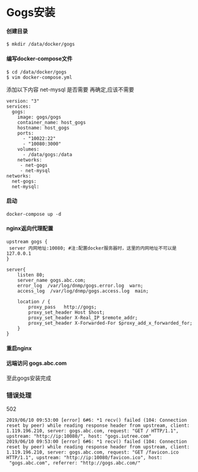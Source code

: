 # Gogs安装

#### 创建目录
```
$ mkdir /data/docker/gogs
```

#### 编写docker-compose文件
```
$ cd /data/docker/gogs
$ vim docker-compose.yml
```
添加以下内容
net-mysql 是否需要 再确定,应该不需要
```
version: "3"
services:
  gogs:
    image: gogs/gogs
    container_name: host_gogs
    hostname: host_gogs
    ports:
      - "10022:22"
      - "10080:3000"
    volumes:
      - /data/gogs:/data
    networks:
     - net-gogs
     - net-mysql
networks:
  net-gogs:
  net-mysql:
```
#### 启动
```
docker-compose up -d
```

#### nginx返向代理配置
```
upstream gogs {
 server 内网地址:10080; #注:配置docker服务器时，这里的内网地址不可以是127.0.0.1
}

server{
    listen 80;
    server_name gogs.abc.com;
    error_log  /var/log/dnmp/gogs.error.log  warn;
    access_log  /var/log/dnmp/gogs.access.log  main;

    location / {
        proxy_pass   http://gogs;
        proxy_set_header Host $host;
        proxy_set_header X-Real_IP $remote_addr;
        proxy_set_header X-Forwarded-For $proxy_add_x_forwarded_for;
    }
}
```

#### 重启nginx
#### 远端访问 gogs.abc.com

至此gogs安装完成 



### 错误处理

502

```
2019/06/10 09:53:00 [error] 6#6: *1 recv() failed (104: Connection reset by peer) while reading response header from upstream, client: 1.119.196.210, server: gogs.abc.com, request: "GET / HTTP/1.1", upstream: "http://ip:10080/", host: "gogs.iutree.com"
2019/06/10 09:53:00 [error] 6#6: *1 recv() failed (104: Connection reset by peer) while reading response header from upstream, client: 1.119.196.210, server: gogs.abc.com, request: "GET /favicon.ico HTTP/1.1", upstream: "http://ip:10080/favicon.ico", host:
 "gogs.abc.com", referrer: "http://gogs.abc.com/"
```
 



























